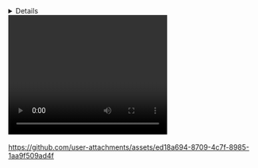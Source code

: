 <details>
## IMG SRC::

```
<p aling="center">
 <img src="https://phil.cdc.gov//PHIL_Images/2871/2871_lores.jpg" width="75%">
 <br>
 <a href="https://phil.cdc.gov/Details.aspx?pid=2871" target="_blank">Source-Credit: CDC/ Alissa Eckert, MS; Dan Higgins, MAMS</a>
</p>
```

<p aling="center">
 <img src="https://phil.cdc.gov//PHIL_Images/2871/2871_lores.jpg" width="75%">
 <br>
 <a href="https://phil.cdc.gov/Details.aspx?pid=2871" target="_blank">Source-Credit: CDC/ Alissa Eckert, MS; Dan Higgins, MAMS</a>
</p>


--


## MD style::
png
`![](dashboard-mosaic.png)`
![](dashboard-mosaic.png)


png w/rel.path
`![](web-rendering/figs/gw_corrs.png)`
![](web-rendering/figs/gw_corrs.png)



pdf
`![](covid19-data-sources.pdf)`
![](covid19-data-sources.pdf)

pdf w/rel.path
`![](web-rendering/figs/gr-changes_Italy.pdf)`
![](web-rendering/figs/gr-changes_Italy.pdf)


--


## object data::
```
<object data="covid19-data-sources.pdf" type="application/pdf" width="700px" height="700px">
    <embed src="covid19-data-sources.pdf">
        <p>This browser does not support PDFs. Please download the PDF to view it: <a href="covid19-data-sources.pdf">Download PDF</a>.</p>
    </embed>
</object>
```
<object data="covid19-data-sources.pdf" type="application/pdf" width="700px" height="700px">
    <embed src="covid19-data-sources.pdf">
        <p>This browser does not support PDFs. Please download the PDF to view it: <a href="covid19-data-sources.pdf">Download PDF</a>.</p>
    </embed>
</object>


# w/rel.path:
```
<object data="web-rendering/figs/gr-changes_Italy.pdf " type="application/pdf" width="700px" height="700px">
    <embed src="web-rendering/figs/gr-changes_Italy.pdf ">
        <p>This browser does not support PDFs. Please download the PDF to view it: <a href="covid19-data-sources.pdf">Download PDF</a>.</p>
    </embed>
</object>
```
<object data="web-rendering/figs/gr-changes_Italy.pdf " type="application/pdf" width="700px" height="700px">
    <embed src="web-rendering/figs/gr-changes_Italy.pdf ">
        <p>This browser does not support PDFs. Please download the PDF to view it: <a href="covid19-data-sources.pdf">Download PDF</a>.</p>
    </embed>
</object>


```
<object data="https://github.com/mponce0/testing/blob/4f81078241be466a94bade82f0c499b507008263/web-rendering/figs/gr-changes_Italy.pdf" type="application/pdf" width="700px" height="700px">
    <embed src="https://github.com/mponce0/testing/blob/4f81078241be466a94bade82f0c499b507008263/web-rendering/figs/gr-changes_Italy.pdf">
        <p>This browser does not support PDFs. Please download the PDF to view it: <a href="https://github.com/mponce0/testing/blob/4f81078241be466a94bade82f0c499b507008263/web-rendering/figs/gr-changes_Italy.pdf">Download PDF</a>.</p>
    </embed>
</object>
```
<object data="https://github.com/mponce0/testing/blob/4f81078241be466a94bade82f0c499b507008263/web-rendering/figs/gr-changes_Italy.pdf" type="application/pdf" width="700px" height="700px">
    <embed src="https://github.com/mponce0/testing/blob/4f81078241be466a94bade82f0c499b507008263/web-rendering/figs/gr-changes_Italy.pdf">
        <p>This browser does not support PDFs. Please download the PDF to view it: <a href="https://github.com/mponce0/testing/blob/4f81078241be466a94bade82f0c499b507008263/web-rendering/figs/gr-changes_Italy.pdf">Download PDF</a>.</p>
    </embed>
</object>

--
</details>



<video width="320" height="240" controls>
  <source src="https://raw.githubusercontent.com/mponce0/testing/master/web-rendering/figs/output.mp4" type="video/mp4">
  Your browser does not support the video tag.
</video>


https://github.com/user-attachments/assets/ed18a694-8709-4c7f-8985-1aa9f509ad4f


